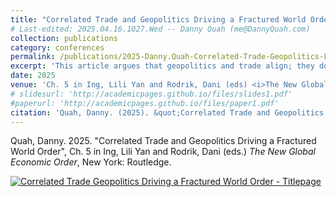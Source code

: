 ```yaml
---
title: "Correlated Trade and Geopolitics Driving a Fractured World Order"
# Last-edited: 2025.04.16.1027.Wed -- Danny Quah (me@DannyQuah.com)
collection: publications
category: conferences
permalink: /publications/2025-Danny.Quah-Correlated-Trade-Geopolitics-Fractured-Order-NEO
excerpt: 'This article argues that geopolitics and trade align; they don't work in opposition'
date: 2025
venue: 'Ch. 5 in Ing, Lili Yan and Rodrik, Dani (eds) <i>The New Global Economic Order</i>'
# slidesurl: 'http://academicpages.github.io/files/slides1.pdf'
#paperurl: 'http://academicpages.github.io/files/paper1.pdf'
citation: 'Quah, Danny. (2025). &quot;Correlated Trade and Geopolitics Driving a Fractured World Order.&quot; <i>The New Global Economic Order</i>.'
---
```

Quah, Danny. 2025. "Correlated Trade and Geopolitics Driving a Fractured World Order", Ch. 5 in Ing, Lili Yan and Rodrik, Dani (eds.) *The New Global Economic Order*, New York: Routledge.  

[<img src="https://DannyQuah.github.io/Storage/2025-Danny.Quah-Correlated-Trade-Geopolitics-Fractured-Order-titlepage.png" alt = "Correlated Trade Geopolitics Driving a Fractured World Order - Titlepage"/>](https://DannyQuah.github.io/Storage/2025-Danny.Quah-Correlated-Trade-Geopolitics-Fractured-Order.pdf)

<!---
   Invisible section // Quah-D-2025-Correlated-Trade-Geopolitics-Fractured-Order-NEO.md
-->
